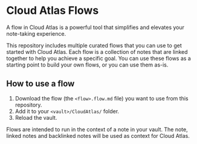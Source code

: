 # Cloud Atlas Flows

A flow in Cloud Atlas is a powerful tool that simplifies and elevates your note-taking experience.

This repository includes multiple curated flows that you can use to get started with Cloud Atlas. Each flow is a collection of notes that are linked together to help you achieve a specific goal. You can use these flows as a starting point to build your own flows, or you can use them as-is.

## How to use a flow

1. Download the flow (the `<flow>.flow.md` file) you want to use from this repository.
2. Add it to your `<vault>/CloudAtlas/` folder.
3. Reload the vault.

Flows are intended to run in the context of a note in your vault. The note, linked notes and backlinked notes will be used as context for Cloud Atlas.
